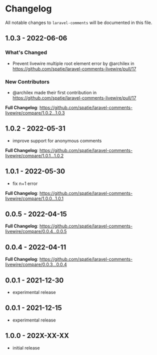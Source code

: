 # Changelog

All notable changes to `laravel-comments` will be documented in this file.

## 1.0.3 - 2022-06-06

### What's Changed

- Prevent livewire multiple root element error by @archilex in https://github.com/spatie/laravel-comments-livewire/pull/17

### New Contributors

- @archilex made their first contribution in https://github.com/spatie/laravel-comments-livewire/pull/17

**Full Changelog**: https://github.com/spatie/laravel-comments-livewire/compare/1.0.2...1.0.3

## 1.0.2 - 2022-05-31

- improve support for anonymous comments

**Full Changelog**: https://github.com/spatie/laravel-comments-livewire/compare/1.0.1...1.0.2

## 1.0.1 - 2022-05-30

- fix n+1 error

**Full Changelog**: https://github.com/spatie/laravel-comments-livewire/compare/1.0.0...1.0.1

## 0.0.5 - 2022-04-15

**Full Changelog**: https://github.com/spatie/laravel-comments-livewire/compare/0.0.4...0.0.5

## 0.0.4 - 2022-04-11

**Full Changelog**: https://github.com/spatie/laravel-comments-livewire/compare/0.0.3...0.0.4

## 0.0.1 - 2021-12-30

- experimental release

## 0.0.1 - 2021-12-15

- experimental release

## 1.0.0 - 202X-XX-XX

- initial release
